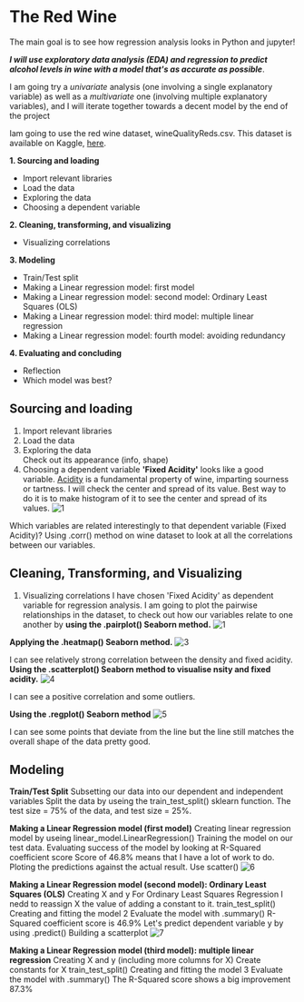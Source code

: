 
# The Red Wine

The main goal is to see how regression analysis looks in Python and jupyter!

***I will use exploratory data analysis (EDA) and regression to predict alcohol levels in wine with a model that's as accurate as possible***.

I am going try a *univariate* analysis (one involving a single explanatory variable) as well as a *multivariate* one (involving multiple explanatory variables), and I will iterate together towards a decent model by the end of the project


Iam going to use the red wine dataset, wineQualityReds.csv. This dataset is available on Kaggle, [here](https://www.kaggle.com/piyushgoyal443/red-wine-dataset).


**1. Sourcing and loading** 
- Import relevant libraries
- Load the data 
- Exploring the data
- Choosing a dependent variable
 
**2. Cleaning, transforming, and visualizing**
- Visualizing correlations
  
  
**3. Modeling** 
- Train/Test split
- Making a Linear regression model: first model
- Making a Linear regression model: second model: Ordinary Least Squares (OLS) 
- Making a Linear regression model: third model: multiple linear regression
- Making a Linear regression model: fourth model: avoiding redundancy

**4. Evaluating and concluding** 
- Reflection 
- Which model was best?

## Sourcing and loading
1. Import relevant libraries 
2. Load the data
3. Exploring the data    
Check out its appearance (info, shape)
4. Choosing a dependent variable
**'Fixed Acidity'** looks like a good variable.
[Acidity](https://waterhouse.ucdavis.edu/whats-in-wine/fixed-acidity) is a fundamental property of wine, imparting sourness or tartness.
I will check the center and spread of its value.
Best way to do it is to make histogram of it to see the center and spread of its values.
![1](https://user-images.githubusercontent.com/98930412/172061262-5b49ef36-aae3-4092-a2a6-3552b939ddc5.png)

Which variables are related interestingly to that dependent variable (Fixed Acidity)?
Using .corr() method on wine dataset to look at all the correlations between our variables.

## Cleaning, Transforming, and Visualizing
1. Visualizing correlations
I have chosen 'Fixed Acidity' as dependent variable for regression analysis. I am going to plot the pairwise relationships in the dataset, to check out how our variables relate to one another by **using the .pairplot() Seaborn method.**
![1](https://user-images.githubusercontent.com/98930412/172061214-2641baae-4917-4921-add8-db07b2eda8a3.png)

**Applying the .heatmap() Seaborn method.**
![3](https://user-images.githubusercontent.com/98930412/172061442-61807999-59a5-46b4-a52d-384a77938520.png)

I can see relatively strong correlation between the density and fixed acidity.
**Using the .scatterplot() Seaborn method to visualise nsity and fixed acidity.**
![4](https://user-images.githubusercontent.com/98930412/172061630-7ea15b1d-327b-4987-b9b4-26a9ce7d8b6f.png)

I can see a positive correlation and some outliers.

**Using the .regplot() Seaborn method**
![5](https://user-images.githubusercontent.com/98930412/172062177-8e2ffb4a-1b5e-4bcd-bd0c-7dcd74ee3430.png)

I can see some points that deviate from the line but the line still matches the overall shape of the data pretty good.

## Modeling

**Train/Test Split**
Subsetting our data into our dependent and independent variables
Split the data by useing the train_test_split() sklearn function.
The test size = 75% of the data, and test size = 25%.

**Making a Linear Regression model (first model)**
Creating linear regression model by useing linear_model.LinearRegression()
Training the model on our test data.
Evaluating success of the model by looking at R-Squared coefficient score
Score of 46.8% means that I have a lot of work to do.
Ploting the predictions against the actual result. Use scatter()
![6](https://user-images.githubusercontent.com/98930412/172064115-75e1b3e2-9b9d-4979-91db-6334741eaa26.png)

**Making a Linear Regression model (second model): Ordinary Least Squares (OLS)**
Creating X and y
For Ordinary Least Squares Regression I nedd to reassign X the value of adding a constant to it.
train_test_split()
Creating and fitting the model 2
Evaluate the model with .summary()
R-Squared coefficient score is 46.9%
Let's predict dependent variable y by using .predict()
Building a scatterplot
![7](https://user-images.githubusercontent.com/98930412/172064960-3009fc9f-3074-4749-8d6e-1533094f252f.png)

**Making a Linear Regression model (third model): multiple linear regression**
Creating X and y (including more columns for X)
Create constants for X
train_test_split()
Creating and fitting the model 3
Evaluate the model with .summary()
The R-Squared score shows a big improvement 87.3%




